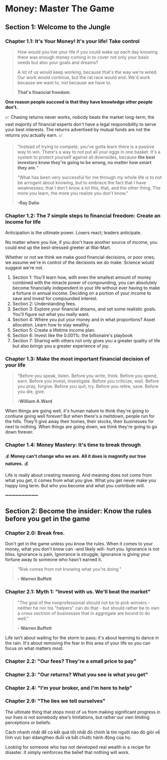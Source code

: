 # Money: Master The Game

## Section 1: Welcome to the Jungle

### Chapter 1.1: It's Your Money! It's your life! Take control

> How would you live your life if you could wake up each day knowing there was enough money coming in to cover not only your basic needs but also your goals and dreams? 
>
> A lot of us would keep working, because that's the way we're wired. Our work would continue, but the rat race would end. We'd work because we want to, not because we have to.
>
> **That's financial freedom.**

**One reason people succeed is that they have knowledge other people don't.**

📈 Chasing returns never works, nobody beats the market long-term, the vast majority of financial experts don't have a legal responsibility to serve your best interests. The returns advertised by mutual funds are not the returns you actually earn. 📈 

> "Instead of trying to compete, you've gotta learn there is a passive way to win. There's a way to not put all your eggs in one basket. It's a system to protect yourself against all downsides, because **the best investors know they're going to be wrong, no matter how smart they are.**"
>
> "What has been very successful for me through my whole life is to not be arrogant about knowing, but to embrace the fact that I have weaknesses; that I don't know a lot this, that, and the other thing. The more you learn, the more you realize you don't know."
>
> **-Ray Dalio**

### Chapter 1.2: The 7 simple steps to financial freedom: Create an income for life

Anticipation is the ultimate power. Losers react; leaders anticipate.

No matter where you live, if you don't have another source of income, you could end up the best-dressed greeter at Wal-Mart.

Whether or not we think we make good financial decisions, or poor ones, we assume we're in control of the decisions we do make. Science would suggest we're not.

1. Section 1: You'll learn how, with even the smallest amount of money combined with the miracle power of compounding, you can absolutely become financially independent in your life without ever having to make a fortune in annual income. Deciding on a portion of your income to save and invest for compounded interest.
2. Section 2: Understanding fees.
3. Section 3: Explore your financial dreams, and set some realistic goals. You'll figure out what you really want.
4. Section 4: Where you put your money and in what proportions? Asset allocation. Learn how to stay wealthy.
5. Section 5: Create a lifetime income plan.
6. Section 6: Invest like the 0.001%: the billionaire's playbook
7. Section 7: Sharing with others not only gives you a greater quality of life but also brings you a greater experience of joy.

### Chapter 1.3: Make the most important financial decision of your life

> "Before you speak, listen. Before you write, think. Before you spend, earn. Before you invest, investigate. Before you criticize, wait. Before you pray, forgive. Before you quit, try. Before you retire, save. Before you die, give.
>
> **-William A.Ward**

When things are going well, it's human nature to think they're going to contiune going well forever! But when there's a meltdown, people run for the hills. They'll give away their homes, their stocks, their businesses for next to nothing. When things are going down, we think they're going to go down forever.

### Chapter 1.4: Money Mastery: It's time to break through

💰 **Money can't change who we are. All it does is magnnify our true natures.** 💰

Life is really about creating meaning. And meaning does not come from what you get, it comes from what you give. What you get never make you happy long term. But who you become and what you contribute will.

➖➖➖➖➖➖➖➖➖➖

## Section 2: Become the insider: Know the rules before you get in the game

### Chapter 2.0: Break free.

Don't get in the game unless you know the rules. When it comes to your money, what you don't know can -and likely will- hurt you. Ignorance is not bliss. Ignorance is pain, Ignorance is struggle, Ignorance is giving your fortune away to someone who hasn't earned it.

> "Risk comes from not knowing what you're doing."
>
> **- Warren Buffett**

### Chapter 2.1: Myth 1: "Invest with us. We'll beat the market"

> "The goal of the nonprofessional should not be to pick winners - neither he nor his "helpers" can do that - but should rather be to own a cross sectrion of businesses that in aggregate are bound to do well."
>
> **- Warren Buffett**

Life isn't about waiting for the storm to pass; it's about learning to dance in the rain. It's about removing the fear in this area of your life so you can focus on what matters most.

### Chapter 2.2: "Our fees? They're a small price to pay"
### Chapter 2.3: "Our returns? What you see is what you get"
### Chapter 2.4: "I'm your broker, and I'm here to help"
### Chapter 2.9: "The lies we tell ourselves"

The ultimate thing that stops most of us from making significant progress in our lives is not somebody else's limitations, but rather our own limiting perceptions or beliefs.

Cách nhanh nhất để có kết quả tốt nhất đó chính là tìm người nào đó giỏi về lĩnh vực bạn ddangtheo đuổi và bắt chước hành động của họ.

Looking for someone who has not developed real wealth is a recipe for disaster. It simply reinforces the belief that nothing will work.
